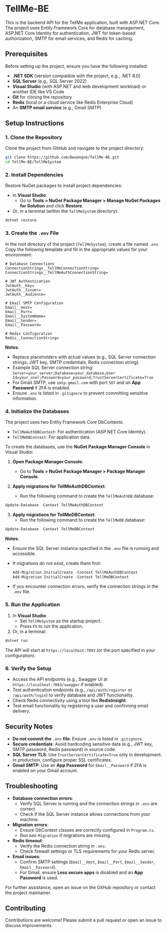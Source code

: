 # TellMe-BE

This is the backend API for the TellMe application, built with ASP.NET Core. The project uses Entity Framework Core for database management, ASP.NET Core Identity for authentication, JWT for token-based authorization, SMTP for email services, and Redis for caching.

## Prerequisites

Before setting up the project, ensure you have the following installed:

- **.NET SDK** (version compatible with the project, e.g., .NET 8.0)
- **SQL Server** (e.g., SQL Server 2022)
- **Visual Studio** (with ASP.NET and web development workload) or another IDE like VS Code
- **Git** for cloning the repository
- **Redis** (local or a cloud service like Redis Enterprise Cloud)
- An **SMTP email service** (e.g., Gmail SMTP)

## Setup Instructions

### 1. Clone the Repository

Clone the project from GitHub and navigate to the project directory:

```bash
git clone https://github.com/Dwuangne/TellMe-BE.git
cd TellMe-BE/TellMeSystem
```

### 2. Install Dependencies

Restore NuGet packages to install project dependencies:

- In **Visual Studio**:
  - Go to **Tools &gt; NuGet Package Manager &gt; Manage NuGet Packages for Solution** and click **Restore**.
- Or, in a terminal (within the `TellMeSystem` directory):

```bash
dotnet restore
```

### 3. Create the `.env` File

In the root directory of the project (`TellMeSystem`), create a file named `.env`. Copy the following template and fill in the appropriate values for your environment:

```
# Database Connections
ConnectionStrings__TellMeConnectionString=
ConnectionStrings__TellMeAuthConnectionString=

# JWT Authentication
JwtAuth__Key=
JwtAuth__Issuer=
JwtAuth__Audience=

# Email SMTP Configuration
Email__Host=
Email__Port=
Email__SystemName=
Email__Sender=
Email__Password=

# Redis Configuration
Redis__ConnectionString=
```

**Notes**:

- Replace placeholders with actual values (e.g., SQL Server connection strings, JWT key, SMTP credentials, Redis connection string).
- Example SQL Server connection string: `Server=your_server;Database=your_database;User Id=your_user;Password=your_password;TrustServerCertificate=True`
- For Gmail SMTP, use `smtp.gmail.com` with port `587` and an **App Password** if 2FA is enabled.
- Ensure `.env` is listed in `.gitignore` to prevent committing sensitive information.

### 4. Initialize the Databases

The project uses two Entity Framework Core DbContexts:

- `TellMeAuthDBContext`: For authentication (ASP.NET Core Identity).
- `TellMeDBContext`: For application data.

To create the databases, use the **NuGet Package Manager Console** in Visual Studio:

1. **Open Package Manager Console**:

   - Go to **Tools &gt; NuGet Package Manager &gt; Package Manager Console**.

2. **Apply migrations for TellMeAuthDBContext**:

   - Run the following command to create the `TellMeAuthDB` database:

```powershell
Update-Database -Context TellMeAuthDBContext
```

3. **Apply migrations for TellMeDBContext**:
   - Run the following command to create the `TellMeDB` database:

```powershell
Update-Database -Context TellMeDBContext
```

**Notes**:

- Ensure the SQL Server instance specified in the `.env` file is running and accessible.

- If migrations do not exist, create them first:

  ```powershell
  Add-Migration InitialCreate -Context TellMeAuthDBContext
  Add-Migration InitialCreate -Context TellMeDBContext
  ```

- If you encounter connection errors, verify the connection strings in the `.env` file.

### 5. Run the Application

1. In **Visual Studio**:
   - Set `TellMeSystem` as the startup project.
   - Press `F5` to run the application.
2. Or, in a terminal:

```bash
dotnet run
```

The API will start at `https://localhost:7093` (or the port specified in your configuration).

### 6. Verify the Setup

- Access the API endpoints (e.g., Swagger UI at `https://localhost:7093/swagger` if enabled).
- Test authentication endpoints (e.g., `/api/auth/register` or `/api/auth/login`) to verify database and JWT functionality.
- Check Redis connectivity using a tool like **RedisInsight**.
- Test email functionality by registering a user and confirming email delivery.

## Security Notes

- **Do not commit the** `.env` **file**: Ensure `.env` is listed in `.gitignore`.
- **Secure credentials**: Avoid hardcoding sensitive data (e.g., JWT key, SMTP password, Redis password) in source code.
- **SQL Server TLS**: Use `TrustServerCertificate=True` only in development. In production, configure proper SSL certificates.
- **Gmail SMTP**: Use an **App Password** for `Email__Password` if 2FA is enabled on your Gmail account.

## Troubleshooting

- **Database connection errors**:
  - Verify SQL Server is running and the connection strings in `.env` are correct.
  - Check if the SQL Server instance allows connections from your machine.
- **Migration errors**:
  - Ensure DbContext classes are correctly configured in `Program.cs`.
  - Run `Add-Migration` if migrations are missing.
- **Redis timeout**:
  - Verify the Redis connection string in `.env`.
  - Check firewall settings or TLS requirements for your Redis server.
- **Email issues**:
  - Confirm SMTP settings (`Email__Host`, `Email__Port`, `Email__Sender`, `Email__Password`).
  - For Gmail, ensure **Less secure apps** is disabled and an **App Password** is used.

For further assistance, open an issue on the GitHub repository or contact the project maintainer.

## Contributing

Contributions are welcome! Please submit a pull request or open an issue to discuss improvements.
